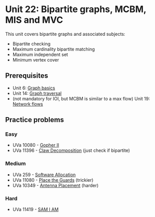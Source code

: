 # Unit 22: Bipartite graphs, MCBM, MIS and MVC
This unit covers bipartite graphs and associated subjects:
- Bipartite checking
- Maximum cardinality bipartite matching
- Maximum independent set
- Minimum vertex cover

## Prerequisites
- Unit 6: [Graph basics](../06-graph-basics)
- Unit 14: [Graph traversal](../14-traversal)
- (not mandatory for IOI, but MCBM is similar to a max flow) Unit 19: [Network flows](../19-network-flows)

## Practice problems

### Easy
- UVa 10080 - [Gopher II](https://uva.onlinejudge.org/external/100/10080.pdf)
- UVa 11396 - [Claw Decomposition](https://uva.onlinejudge.org/external/113/11396.pdf) (just check if bipartite)

### Medium
- UVa 259 - [Software Allocation](https://uva.onlinejudge.org/external/2/259.pdf)
- UVa 11080 - [Place the Guards](https://uva.onlinejudge.org/external/110/11080.pdf) (trickier)
- UVa 10349 - [Antenna Placement](https://uva.onlinejudge.org/external/103/10349.pdf) (harder)

### Hard
- UVa 11419 - [SAM I AM](https://uva.onlinejudge.org/external/114/11419.pdf)
